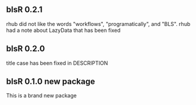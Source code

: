 ## blsR 0.2.1

rhub did not like the words "workflows", "programatically", and "BLS".
rhub had a note about LazyData that has been fixed

## blsR 0.2.0 

title case has been fixed in DESCRIPTION

## blsR 0.1.0 new package

This is a brand new package
